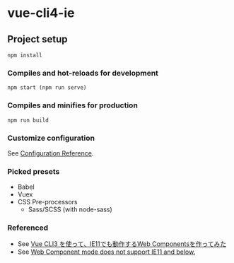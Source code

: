 # vue-cli4-ie
## Project setup
```
npm install
```

### Compiles and hot-reloads for development
```
npm start (npm run serve)
```

### Compiles and minifies for production
```
npm run build
```

### Customize configuration
See [Configuration Reference](https://cli.vuejs.org/config/).

### Picked presets
- Babel
- Vuex
- CSS Pre-processors
  - Sass/SCSS (with node-sass)

### Referenced
- See [Vue CLI3 を使って、IE11でも動作するWeb Componentsを作ってみた](https://qiita.com/sugasaki/items/7bb4d46e928e0e4d0739)
- See [Web Component mode does not support IE11 and below.](https://cli.vuejs.org/guide/build-targets.html#web-component)
